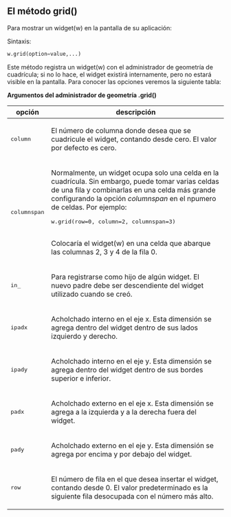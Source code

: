 ## El método grid()

Para mostrar un widget(w) en la pantalla de su aplicación:

Sintaxis:

```python
w.grid(option=value,...)
```

Este método registra un widget(w) con el administrador de geometría de cuadrícula; si no lo hace, el widget existirá internamente, pero no estará visible en la pantalla. Para conocer las opciones veremos la siguiente tabla: 

**Argumentos del administrador de geometría .grid()**

<table>
	<thead>
		<tr>
			<th style="width:10%;">opción</th>
			<th>descripción</th>
		</tr>
	</thead>
	<tbody>
		<tr>
			<td>
				<pre>column</pre>
			</td>
			<td>
				<p>El número de columna donde desea que se cuadricule el widget, contando desde cero. El valor por defecto es cero.</p>
			</td>
		</tr>
		<tr>
			<td>
				<pre>columnspan</pre>
			</td>
			<td>
				<p>Normalmente, un widget ocupa solo una celda en la cuadrícula. Sin embargo, puede tomar varias celdas de una fila y combinarlas en una celda más grande configurando la opción <i>columnspan</i> en el npumero de celdas. Por ejemplo:<br><pre>w.grid(row=0, column=2, columnspan=3)</pre><br>Colocaría el widget(w) en una celda que abarque las columnas 2, 3 y 4 de la fila 0.</p>
			</td>
		</tr>
		<tr>
			<td>
				<pre>in_</pre>
			</td>
			<td>
				<p>Para registrarse como hijo de algún widget. El nuevo padre debe ser descendiente del widget utilizado cuando se creó.</p>
			</td>
		</tr>
		<tr>
			<td>
				<pre>ipadx</pre>
			</td>
			<td>
				<p>Acholchado interno en el eje x. Esta dimensión se agrega dentro del widget dentro de sus lados izquierdo y derecho.</p>
			</td>
		</tr>
		<tr>
			<td>
				<pre>ipady</pre>
			</td>
			<td>
				<p>Acholchado interno en el eje y. Esta dimensión se agrega dentro del widget dentro de sus bordes superior e inferior.</p>
			</td>
		</tr>
		<tr>
			<td>
				<pre>padx</pre>
			</td>
			<td>
				<p>Acholchado externo en el eje x. Esta dimensión se agrega a la izquierda y a la derecha fuera del widget.</p>
			</td>
		</tr>
		<tr>
			<td>
				<pre>pady</pre>
			</td>
			<td>
				<p>Acholchado externo en el eje y. Esta dimensión se agrega por encima y por debajo del widget.</p>
			</td>
		</tr>
		<tr>
			<td>
				<pre>row</pre>
			</td>
			<td>
				<p>El número de fila en el que desea insertar el widget, contando desde 0. El valor predeterminado es la siguiente fila desocupada con el número más alto.</p>
			</td>
		</tr>
	</tbody>
</table>